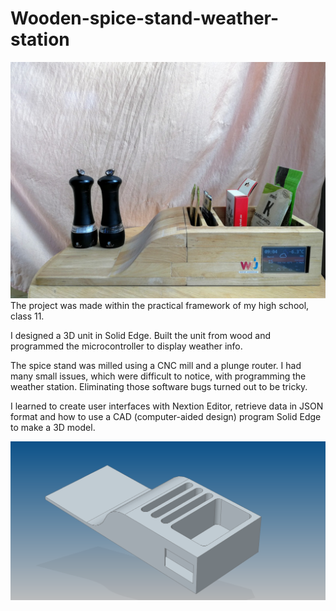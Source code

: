 # Wooden-spice-stand-weather-station
![alt text](https://raw.githubusercontent.com/Lybrica/Wooden-spice-stand-weather-station/master/Finished.jpg)
The project was made within the practical framework of my high school, class 11.

I designed a 3D unit in Solid Edge. Built the unit from wood and programmed the microcontroller to display weather info.

The spice stand was milled using a
CNC mill and a plunge router. I had many small issues, which were difficult to notice, with
programming the weather station. Eliminating those software bugs turned out to be tricky.

I learned to create user interfaces with Nextion Editor, retrieve data in JSON format and how to
use a CAD (computer-aided design) program Solid Edge to make a 3D model.

![alt text](https://raw.githubusercontent.com/Lybrica/Wooden-spice-stand-weather-station/master/3D_Model.png)

